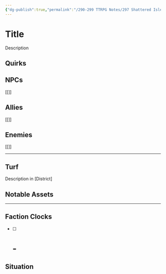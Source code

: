 ```yaml
---
{"dg-publish":true,"permalink":"/290-299 TTRPG Notes/297 Shattered Isles/19 Factions/Church of the Ecstasy of the Flesh/"}
---
```



# Title

Description

## Quirks

## NPCs

[[]]

## Allies

[[]]

## Enemies

[[]]

****

## Turf

Description in [District]

## Notable Assets

****

## Faction Clocks

- [ ] # - 

## Situation